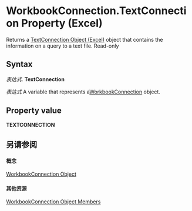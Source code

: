 
# WorkbookConnection.TextConnection Property (Excel)

Returns a [TextConnection Object (Excel)](21d04d46-3940-642b-a0fb-8e7c3fafc749.md) object that contains the information on a query to a text file. Read-only


## Syntax

 _表达式_. **TextConnection**

 _表达式_ A variable that represents a[WorkbookConnection](5974dd57-7671-cd55-3f8f-6a76fa938317.md) object.


## Property value

 **TEXTCONNECTION**


## 另请参阅


#### 概念


[WorkbookConnection Object](5974dd57-7671-cd55-3f8f-6a76fa938317.md)
#### 其他资源


[WorkbookConnection Object Members](http://msdn.microsoft.com/library/1c692856-1ddb-1d7d-4463-143cba3dfbe8%28Office.15%29.aspx)